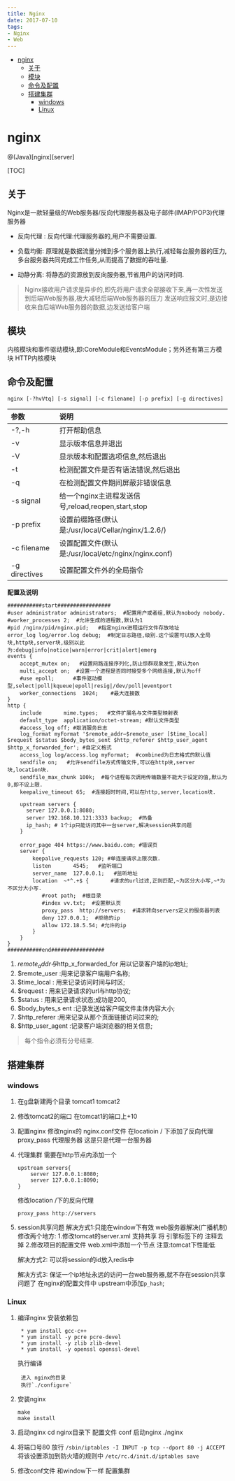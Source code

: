 ```yaml
---
title: Nginx
date: 2017-07-10
tags:
- Nginx
- Web
---
```

<!-- TOC -->

- [nginx](#nginx)
    - [关于](#关于)
    - [模块](#模块)
    - [命令及配置](#命令及配置)
    - [搭建集群](#搭建集群)
        - [windows](#windows)
        - [Linux](#linux)

<!-- /TOC -->
# nginx

@(Java)[nginx][server]

[TOC]

## 关于

Nginx是一款轻量级的Web服务器/反向代理服务器及电子邮件(IMAP/POP3)代理服务器

* 反向代理 :
    反向代理:代理服务器的,用户不需要设置.

* 负载均衡:
    原理就是数据流量分摊到多个服务器上执行,减轻每台服务器的压力,
    多台服务器共同完成工作任务,从而提高了数据的吞吐量.

* 动静分离:
    将静态的资源放到反向服务器,节省用户的访问时间.


> Nginx接收用户请求是异步的,即先将用户请求全部接收下来,再一次性发送到后端Web服务器,极大减轻后端Web服务器的压力
> 发送响应报文时,是边接收来自后端Web服务器的数据,边发送给客户端

## 模块
内核模块和事件驱动模块,即:CoreModule和EventsModule；另外还有第三方模块 HTTP内核模块


## 命令及配置

```
nginx [-?hvVtq] [-s signal] [-c filename] [-p prefix] [-g directives]
```

|参数|说明|
|:--|:--|
|-?,-h        |打开帮助信息|
|-v           |显示版本信息并退出|
|-V           |显示版本和配置选项信息,然后退出|
|-t           |检测配置文件是否有语法错误,然后退出|
|-q           |在检测配置文件期间屏蔽非错误信息|
|-s signal    |给一个nginx主进程发送信号,reload,reopen,start,stop|
|-p prefix    |设置前缀路径(默认是:/usr/local/Cellar/nginx/1.2.6/)|
|-c filename  |设置配置文件(默认是:/usr/local/etc/nginx/nginx.conf)|
|-g directives|设置配置文件外的全局指令|

**配置及说明**
```
###########start#################
#user administrator administrators;  #配置用户或者组,默认为nobody nobody.
#worker_processes 2;  #允许生成的进程数,默认为1
#pid /nginx/pid/nginx.pid;   #指定nginx进程运行文件存放地址
error_log log/error.log debug;  #制定日志路径,级别.这个设置可以放入全局块,http块,server块,级别以此为:debug|info|notice|warn|error|crit|alert|emerg
events {
    accept_mutex on;   #设置网路连接序列化,防止惊群现象发生,默认为on
    multi_accept on;  #设置一个进程是否同时接受多个网络连接,默认为off
    #use epoll;      #事件驱动模型,select|poll|kqueue|epoll|resig|/dev/poll|eventport
    worker_connections  1024;    #最大连接数
}
http {
    include       mime.types;   #文件扩展名与文件类型映射表
    default_type  application/octet-stream; #默认文件类型
    #access_log off; #取消服务日志
    log_format myFormat '$remote_addr–$remote_user [$time_local] $request $status $body_bytes_sent $http_referer $http_user_agent $http_x_forwarded_for'; #自定义格式
    access_log log/access.log myFormat;  #combined为日志格式的默认值
    sendfile on;   #允许sendfile方式传输文件,可以在http块,server块,location块.
    sendfile_max_chunk 100k;  #每个进程每次调用传输数量不能大于设定的值,默认为0,即不设上限.
    keepalive_timeout 65;  #连接超时时间,可以在http,server,location块.

    upstream servers {
      server 127.0.0.1:8080;
      server 192.168.10.121:3333 backup;  #热备
      ip_hash; # 1个ip只能访问其中一台server,解决session共享问题
    }

    error_page 404 https://www.baidu.com; #错误页
    server {
        keepalive_requests 120; #单连接请求上限次数.
        listen       4545;   #监听端口
        server_name  127.0.0.1;   #监听地址
        location  ~*^.+$ {       #请求的url过滤,正则匹配,~为区分大小写,~*为不区分大小写.
           #root path;  #根目录
           #index vv.txt;  #设置默认页
           proxy_pass  http://servers;  #请求转向servers定义的服务器列表
           deny 127.0.0.1;  #拒绝的ip
           allow 172.18.5.54; #允许的ip
        }
    }
}
###########end#################
```
1. $remote_addr 与$http_x_forwarded_for 用以记录客户端的ip地址;
2. $remote_user :用来记录客户端用户名称;
3. $time_local : 用来记录访问时间与时区;
4. $request : 用来记录请求的url与http协议;
5. $status : 用来记录请求状态;成功是200,
6. $body_bytes_s ent :记录发送给客户端文件主体内容大小;
7. $http_referer :用来记录从那个页面链接访问过来的;
8. $http_user_agent :记录客户端浏览器的相关信息;

> 每个指令必须有分号结束.

## 搭建集群
### windows

1. 在g盘新建两个目录 tomcat1 tomcat2
2. 修改tomcat2的端口 在tomcat1的端口上+10
3. 配置nginx
    修改nginx的 nginx.conf文件
    在locatioin / 下添加了反向代理
        proxy_pass 代理服务器
    这是只是代理一台服务器
4. 代理集群
    需要在http节点内添加一个
    ```
    upstream servers{
        server 127.0.0.1:8080;
        server 127.0.0.1:8090;
    }
    ```
    修改location /下的反向代理
    ```
    proxy_pass http://servers
    ```
5. session共享问题
    解决方式1:只能在window下有效
        web服务器解决(广播机制)
        修改两个地方:
            1.修改tomcat的server.xml 支持共享
                将 引擎标签下的
                    <Cluster className="org.apache.catalina.ha.tcp.SimpleTcpCluster"/>
                注释去掉
            2.修改项目的配置文件 web.xml中添加一个节点
        注意:tomcat下性能低

    解决方式2:
        可以将session的id放入redis中

    解决方式3:
        保证一个ip地址永远的访问一台web服务器,就不存在session共享问题了
        在nginx的配置文件中
            upstream中添加`p_hash`;

### Linux

1. 编译nginx
    安装依赖包

        * yum install gcc-c++
        * yum install -y pcre pcre-devel
        * yum install -y zlib zlib-devel
        * yum install -y openssl openssl-devel

    执行编译

        进入 nginx的目录
        执行`./configure`

2. 安装nginx
    ```
    make
    make install
    ```
3. 启动nginx
    cd nginx目录下
        配置文件 conf
        启动nginx
            ./nginx

4. 将端口号80 放行
    `/sbin/iptables -I INPUT -p tcp --dport 80 -j ACCEPT`
    将该设置添加到防火墙的规则中
    `/etc/rc.d/init.d/iptables save`

5. 修改conf文件 和window下一样
    配置集群